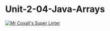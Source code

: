 # Unit-2-04-Java-Arrays
[![Mr Coxall's Super Linter](https://github.com/ICS4U-Programming-NoahS/Unit-2-04-Java-Arrays/workflows/Mr%20Coxall's%20Super%20Linter/badge.svg)](https://github.com/ICS4U-Programming-NoahS/Unit-2-04-Java-Arrays/actions/)
